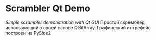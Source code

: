 # Scrambler Qt Demo
*Simple scrambler demonstration with Qt GUI*
Простой скремблер, использующий в своей основе QBitArray. Графический интрефейс построен на PySide2
